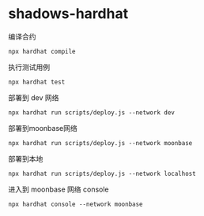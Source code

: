 # shadows-hardhat


编译合约
```
npx hardhat compile
```

执行测试用例
```
npx hardhat test
```

部署到 dev 网络
```
npx hardhat run scripts/deploy.js --network dev
```

部署到moonbase网络
```
npx hardhat run scripts/deploy.js --network moonbase
```

部署到本地
```
npx hardhat run scripts/deploy.js --network localhost
```

进入到 moonbase 网络 console
```
npx hardhat console --network moonbase
```